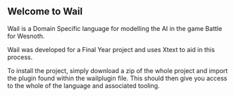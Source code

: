 ## Welcome to Wail

Wail is a Domain Specific language for modelling the AI in the game Battle for Wesnoth.

Wail was developed for a Final Year project and uses Xtext to aid in this process.

To install the project, simply download a zip of the whole project and import the plugin found within the wailplugin file. This should then give you access to the whole of the language and associated tooling.
